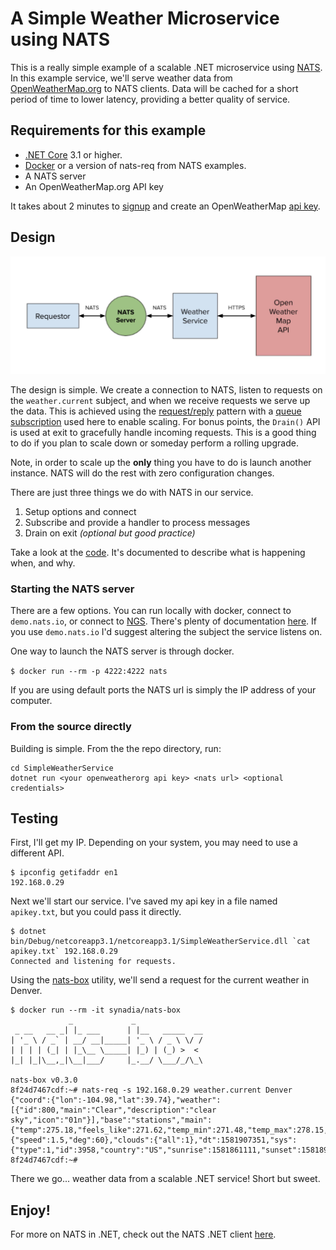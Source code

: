# A Simple Weather Microservice using NATS

This is a really simple example of a scalable .NET microservice using [NATS](https://nats.io).  In this example service,
we'll serve weather data from [OpenWeatherMap.org](https://openweathermap.org/) to NATS clients.  Data will be cached
for a short period of time to lower latency, providing a better quality of service.

## Requirements for this example

- [.NET Core](https://dotnet.microsoft.com/download) 3.1 or higher.
- [Docker](https://docker.com) or a version of nats-req from NATS examples.
- A NATS server
- An OpenWeatherMap.org API key

It takes about 2 minutes to [signup](https://home.openweathermap.org/users/sign_up)
and create an OpenWeatherMap [api key](https://home.openweathermap.org/api_keys).

## Design


![Diagram](./img/WeatherServiceDiagram.jpg)

The design is simple.  We create a connection to NATS, listen to requests on the `weather.current` subject, and when 
we receive requests we serve up the data.  This is achieved using the [request/reply](https://docs.nats.io/nats-concepts/reqreply)
pattern with a [queue subscription](https://docs.nats.io/nats-concepts/queue) used here to enable scaling. For bonus points,
the `Drain()` API is used at exit to gracefully handle incoming requests.  This is a good thing to do if you plan to
scale down or someday perform a rolling upgrade.

Note, in order to scale up the **only** thing you have to do is launch another instance. NATS will do the rest with zero
configuration changes.

There are just three things we do with NATS in our service.

1) Setup options and connect
2) Subscribe and provide a handler to process messages
3) Drain on exit *(optional but good practice)*

Take a look at the [code](./SimpleWeatherService/Program.cs).  It's documented to describe what is happening when, and why.

### Starting the NATS server

There are a few options.  You can run locally with docker, connect to `demo.nats.io`, or connect to [NGS](https://synadia.com/ngs).
There's plenty of documentation [here](https://docs.nats.io/nats-server/installation).  If you use `demo.nats.io` I'd suggest altering the subject the service listens on.

One way to launch the NATS server is through docker.

`$ docker run --rm -p 4222:4222 nats`
 
If you are using default ports the NATS url is simply the IP address of your computer.

### From the source directly

Building is simple.  From the the repo directory, run:

```text
cd SimpleWeatherService
dotnet run <your openweatherorg api key> <nats url> <optional credentials>
```

## Testing

First, I'll get my IP.  Depending on your system, you may need to use a different API.

```text
$ ipconfig getifaddr en1
192.168.0.29
```

Next we'll start our service.  I've saved my api key in a file named `apikey.txt`, but you could pass
it directly.

```text
$ dotnet bin/Debug/netcoreapp3.1/netcoreapp3.1/SimpleWeatherService.dll `cat apikey.txt` 192.168.0.29
Connected and listening for requests.
```

Using the [nats-box](https://hub.docker.com/r/synadia/nats-box) utility, we'll send a request for the current
weather in Denver.

```text
$ docker run --rm -it synadia/nats-box
             _             _               
 _ __   __ _| |_ ___      | |__   _____  __
| '_ \ / _` | __/ __|_____| '_ \ / _ \ \/ /
| | | | (_| | |_\__ \_____| |_) | (_) >  < 
|_| |_|\__,_|\__|___/     |_.__/ \___/_/\_\
                                           
nats-box v0.3.0
8f24d7467cdf:~# nats-req -s 192.168.0.29 weather.current Denver
{"coord":{"lon":-104.98,"lat":39.74},"weather":[{"id":800,"main":"Clear","description":"clear sky","icon":"01n"}],"base":"stations","main":{"temp":275.18,"feels_like":271.62,"temp_min":271.48,"temp_max":278.15,"pressure":1011,"humidity":64},"visibility":16093,"wind":{"speed":1.5,"deg":60},"clouds":{"all":1},"dt":1581907351,"sys":{"type":1,"id":3958,"country":"US","sunrise":1581861111,"sunset":1581899787},"timezone":-25200,"id":5419384,"name":"Denver","cod":200}
8f24d7467cdf:~#
```

There we go...  weather data from a scalable .NET service!  Short but sweet.

## Enjoy!

For more on NATS in .NET, check out the NATS .NET client [here](https://github.com/nats-io/nats.net).
